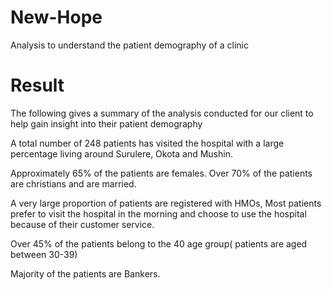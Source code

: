 # New-Hope
Analysis to understand the patient demography of a clinic

# Result
The following gives a summary of the analysis conducted for our client to help gain insight into their patient demography

A total number of 248 patients has visited the hospital with a large percentage living around Surulere, Okota and Mushin.

Approximately 65% of the patients are females. Over 70% of the patients are christians and are married.

A very large proportion of patients are registered with HMOs, Most patients prefer to visit the hospital in the morning and choose to use the hospital because of their customer service.

Over 45% of the patients belong to the 40 age group( patients are aged between 30-39)

Majority of the patients are Bankers.
